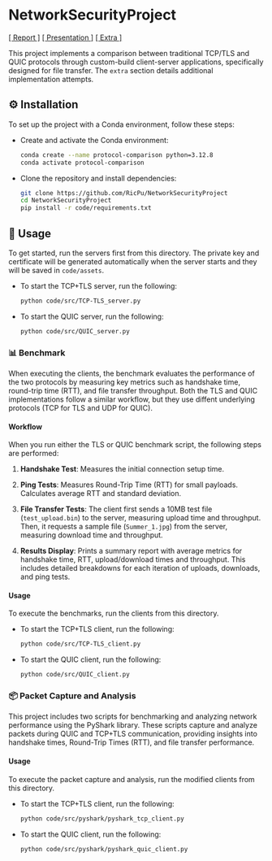 # NetworkSecurityProject
[[ Report ]](report/main.pdf) [[ Presentation ]](presentation/Presentation.pptx) [[ Extra ]](code/src/extra/)

This project implements a comparison between traditional TCP/TLS and QUIC protocols through custom-build client-server applications, specifically designed for file transfer. The `extra` section details additional implementation attempts.

## ⚙️ Installation
To set up the project with a Conda environment, follow these steps:

- Create and activate the Conda environment:

    ```bash
    conda create --name protocol-comparison python=3.12.8
    conda activate protocol-comparison
    ```

- Clone the repository and install dependencies:

    ```bash
    git clone https://github.com/RicPu/NetworkSecurityProject
    cd NetworkSecurityProject
    pip install -r code/requirements.txt
    ```

## 🚀 Usage
To get started, run the servers first from this directory. The private key and certificate will be generated automatically when the server starts and they will be saved in `code/assets`.

- To start the TCP+TLS server, run the following:
    ```bash
    python code/src/TCP-TLS_server.py
    ```

- To start the QUIC server, run the following:

    ```bash
    python code/src/QUIC_server.py
    ```

### 📊 Benchmark
When executing the clients, the benchmark evaluates the performance of the two protocols by measuring key metrics such as handshake time, round-trip time (RTT), and file transfer throughput. Both the TLS and QUIC implementations follow a similar workflow, but they use diffent underlying protocols (TCP for TLS and UDP for QUIC).

#### Workflow
When you run either the TLS or QUIC benchmark script, the following steps are performed:

1. **Handshake Test**: Measures the initial connection setup time.

2. **Ping Tests**: Measures Round-Trip Time (RTT) for small payloads. Calculates average RTT and standard deviation.

3. **File Transfer Tests**: The client first sends a 10MB test file (`test_upload.bin`) to the server, measuring upload time and throughput. Then, it requests a sample file (`Summer_1.jpg`) from the server, measuring download time and throughput.

4. **Results Display**: Prints a summary report with average metrics for handshake time, RTT, upload/download times and throughput. This includes detailed breakdowns for each iteration of uploads, downloads, and ping tests.

#### Usage
To execute the benchmarks, run the clients from this directory.

- To start the TCP+TLS client, run the following:
    ```bash
    python code/src/TCP-TLS_client.py
    ```

- To start the QUIC client, run the following:

    ```bash
    python code/src/QUIC_client.py
    ```

### 📦 Packet Capture and Analysis
This project includes two scripts for benchmarking and analyzing network performance using the PyShark library. These scripts capture and analyze packets during QUIC and TCP+TLS communication, providing insights into handshake times, Round-Trip Times (RTT), and file transfer performance.

#### Usage
To execute the packet capture and analysis, run the modified clients from this directory.

- To start the TCP+TLS client, run the following:
    ```bash
    python code/src/pyshark/pyshark_tcp_client.py
    ```

- To start the QUIC client, run the following:

    ```bash
    python code/src/pyshark/pyshark_quic_client.py
    ```